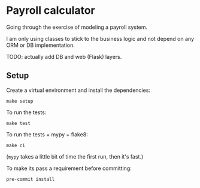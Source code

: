 # Payroll calculator

Going through the exercise of modeling a payroll system.

I am only using classes to stick to the business logic and not depend on any ORM or DB implementation.

TODO: actually add DB and web (Flask) layers.

## Setup

Create a virtual environment and install the dependencies:

```
make setup
```

To run the tests:

```
make test
```

To run the tests + mypy + flake8:

```
make ci
```

(`mypy` takes a little bit of time the first run, then it's fast.)

To make its pass a requirement before committing:

```
pre-commit install
```
